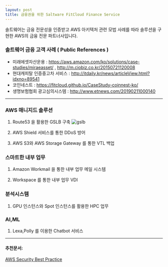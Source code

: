 ```yaml
---
layout: post
title: 금융권을 위한 Saltware FitCloud Finance Service
---
```


솔트웨어는 금융 전문성을 인증받고 AWS 아키텍처 관련 모법 사례를 따라 솔루션을 구현한 AWS의 금융 전문 파트너사입니다.

### 솔트웨어 금융 고객 사례 ( Public References )

- 미래에셋자산운용 : https://aws.amazon.com/ko/solutions/case-studies/miraeasset/ , http://m.ciobiz.co.kr/20150721120008
- 현대캐피탈 인증중고차 서비스 : http://itdaily.kr/news/articleView.html?idxno=89541
- 코인네스트 : https://fitcloud.github.io/CaseStudy-coinnest-ko/
- 생명보험협회 광고심의시스템 : http://www.etnews.com/20190211000140

***

### AWS 매니지드 솔루션
1. Route53 을 활용한 GSLB 구축
![gslb](https://user-images.githubusercontent.com/29446742/28563273-64b2c25c-7160-11e7-8e91-8fc25217bf59.png)

2. AWS Shield 서비스를 통한 DDoS 방어

3. AWS S3와 AWS Storage Gateway 를 통한 VTL 백업


### 스마트한 내부 업무
1. Amazon Workmail 을 통한 내부 업무 메일 시스템

2. Workspace 를 통한 내부 업무 VDI

### 분석시스템
1. GPU 인스턴스와 Spot 인스턴스를 활용한 HPC 업무

### AI,ML
1. Lexa,Polly 를 이용한 Chatbot 서비스


***
#### 추천문서:
[AWS Security Best Practice](https://d0.awsstatic.com/whitepapers/Security/AWS_Security_Best_Practices.pdf)

